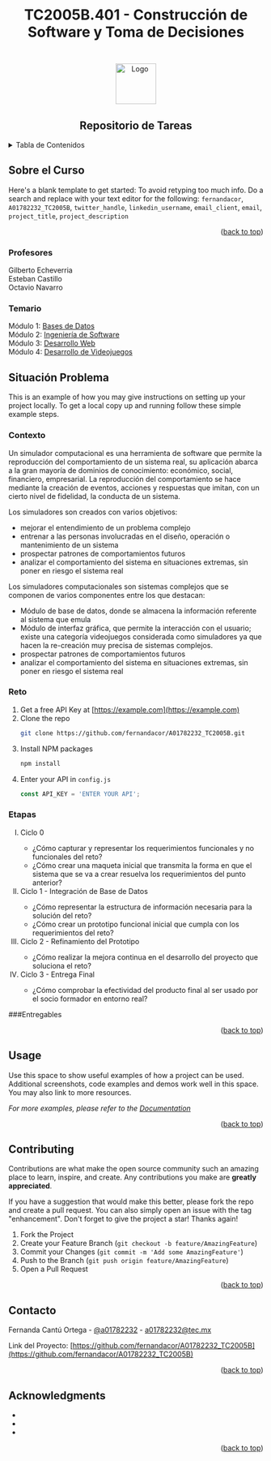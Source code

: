 # <p align="center">TC2005B.401 - Construcción de Software y Toma de Decisiones</p>
<!-- Improved compatibility of back to top link: See: https://github.com/othneildrew/Best-README-Template/pull/73 -->
<a name="readme-top"></a>
<!--
*** Thanks for checking out the Best-README-Template. If you have a suggestion
*** that would make this better, please fork the repo and create a pull request
*** or simply open an issue with the tag "enhancement".
*** Don't forget to give the project a star!
*** Thanks again! Now go create something AMAZING! :D
-->

<!-- LOGO -->
<br />
<div align="center">
  <a href="https://github.com/fernandacor/A01782232_TC2005B">
    <img src="images/logo.png" alt="Logo" width="80" height="80">
  </a> 
</div>

<h2 align="center">Repositorio de Tareas</h2>

<!-- TABLE OF CONTENTS -->
<details>
  <summary>Tabla de Contenidos</summary>
  <ol>
    <li>
      <a href="#sobre-el-curso">Sobre el Curso</a>
      <ul>
        <li><a href="#profesores">Profesores</a></li>
        <li><a href="#temario">Temario</a></li>
      </ul>
    </li>
    <li>
      <a href="#situación_problema">Situación Problema</a>
      <ul>
        <li><a href="#contexto">Contexto</a></li>
        <li><a href="#reto">Reto</a></li>
        <li><a href="#etapas">Etapas</a></li>
        <li><a href="#entregables">Entregables</a></li>
      </ul>
    </li>
    <li><a href="#usage">Usage</a></li>
    <li><a href="#roadmap">Roadmap</a></li>
    <li><a href="#contributing">Contributing</a></li>
    <li><a href="#contacto">Contact</a></li>
  </ol>
</details>



<!-- ABOUT THE PROJECT -->
## Sobre el Curso

Here's a blank template to get started: To avoid retyping too much info. Do a search and replace with your text editor for the following: `fernandacor`, `A01782232_TC2005B`, `twitter_handle`, `linkedin_username`, `email_client`, `email`, `project_title`, `project_description`

<p align="right">(<a href="#readme-top">back to top</a>)</p>



### Profesores 
<p align="left">
  Gilberto Echeverria 
  <br />
  Esteban Castillo
  <br />
  Octavio Navarro
</p>

### Temario
<p align="left">
  Módulo 1: <a href="https://github.com/fernandacor/A01782232_TC2005B/tree/main/Bases_de_Datos">Bases de Datos</a>
  <br />
  Módulo 2: <a href="https://github.com/fernandacor/A01782232_TC2005B/tree/main/Ingenieria_de_Software">Ingeniería de Software</a>
  <br />
  Módulo 3: <a href="https://github.com/fernandacor/A01782232_TC2005B/tree/main/Desarrollo_Web">Desarrollo Web</a>
  <br />
  Módulo 4: <a href="https://github.com/fernandacor/A01782232_TC2005B/tree/main/Videojuegos">Desarrollo de Videojuegos</a>
</p>



<!-- GETTING STARTED -->
## Situación Problema

This is an example of how you may give instructions on setting up your project locally.
To get a local copy up and running follow these simple example steps.

### Contexto

<p>Un simulador computacional es una herramienta de software que permite la reproducción del comportamiento de un sistema real, su aplicación abarca a la gran mayoría de dominios de conocimiento: económico, social, financiero, empresarial. La reproducción del comportamiento se hace mediante la creación de eventos, acciones y respuestas que imitan, con un cierto nivel de fidelidad, la conducta de un sistema.
  
Los simuladores son creados con varios objetivos:
  <ul>
    <li>mejorar el entendimiento de un problema complejo</li>
    <li>entrenar a las personas involucradas en el diseño, operación o mantenimiento de un sistema</li>
    <li>prospectar patrones de comportamientos futuros</li>
    <li>analizar el comportamiento del sistema en situaciones extremas, sin poner en riesgo el sistema real</li>
    </ul>
    
 Los simuladores computacionales son sistemas complejos que se componen de varios componentes entre los que destacan:
   <ul>
    <li>Módulo de base de datos, donde se almacena la información referente al sistema que emula</li>
    <li>Módulo de interfaz gráfica, que permite la interacción con el usuario; existe una categoría videojuegos considerada como simuladores ya que hacen la re-creación muy precisa de sistemas complejos.</li>
    <li>prospectar patrones de comportamientos futuros</li>
    <li>analizar el comportamiento del sistema en situaciones extremas, sin poner en riesgo el sistema real</li>
    </ul>
    

### Reto

1. Get a free API Key at [https://example.com](https://example.com)
2. Clone the repo
   ```sh
   git clone https://github.com/fernandacor/A01782232_TC2005B.git
   ```
3. Install NPM packages
   ```sh
   npm install
   ```
4. Enter your API in `config.js`
   ```js
   const API_KEY = 'ENTER YOUR API';
   ```
   
### Etapas
<ol type="I">
  <li>Ciclo 0</li>
    <ul>
      <li>¿Cómo capturar y representar los requerimientos funcionales y no funcionales del reto?</li>
      <li>¿Cómo crear una maqueta inicial que transmita la forma en que el sistema que se va a crear resuelva los requerimientos del punto anterior?</li>
    </ul> 
  
  <li>Ciclo 1 - Integración de Base de Datos</li>
      <ul>
      <li>¿Cómo representar la estructura de información necesaria para la solución del reto?</li>
      <li>¿Cómo crear un prototipo funcional inicial que cumpla con los requerimientos del reto?</li>
    </ul> 
  
  <li>Ciclo 2 - Refinamiento del Prototipo</li>
      <ul>
      <li>¿Cómo realizar la mejora continua en el desarrollo del proyecto que soluciona el reto?</li>
    </ul> 
  
  <li>Ciclo 3 - Entrega Final</li>
      <ul>
      <li>¿Cómo comprobar la efectividad del producto final al ser usado por el socio formador en entorno real?</li>
    </ul> 
</ol>

###Entregables

<p align="right">(<a href="#readme-top">back to top</a>)</p>



<!-- USAGE EXAMPLES -->
## Usage

Use this space to show useful examples of how a project can be used. Additional screenshots, code examples and demos work well in this space. You may also link to more resources.

_For more examples, please refer to the [Documentation](https://example.com)_

<p align="right">(<a href="#readme-top">back to top</a>)</p>
  

<!-- CONTRIBUTING -->
## Contributing

Contributions are what make the open source community such an amazing place to learn, inspire, and create. Any contributions you make are **greatly appreciated**.

If you have a suggestion that would make this better, please fork the repo and create a pull request. You can also simply open an issue with the tag "enhancement".
Don't forget to give the project a star! Thanks again!

1. Fork the Project
2. Create your Feature Branch (`git checkout -b feature/AmazingFeature`)
3. Commit your Changes (`git commit -m 'Add some AmazingFeature'`)
4. Push to the Branch (`git push origin feature/AmazingFeature`)
5. Open a Pull Request

<p align="right">(<a href="#readme-top">back to top</a>)</p>


<!-- CONTACT -->
## Contacto

Fernanda Cantú Ortega - [@a01782232](https://twitter.com/a01782232) - a01782232@tec.mx

Link del Proyecto: [https://github.com/fernandacor/A01782232_TC2005B](https://github.com/fernandacor/A01782232_TC2005B)

<p align="right">(<a href="#readme-top">back to top</a>)</p>
  

<!-- ACKNOWLEDGMENTS -->
## Acknowledgments

* []()
* []()
* []()

<p align="right">(<a href="#readme-top">back to top</a>)</p>
